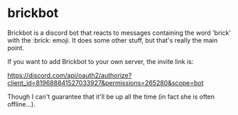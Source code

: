 # brickbot
Brickbot is a discord bot that reacts to messages containing the word 'brick' with the :brick: emoji. It does some other stuff, but that's really the main point.

If you want to add Brickbot to your own server, the invite link is:

https://discord.com/api/oauth2/authorize?client_id=819688841527033927&permissions=265280&scope=bot

Though I can't guarantee that it'll be up all the time (in fact she is often offline...).

